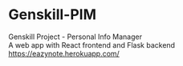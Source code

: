 # Genskill-PIM  

Genskill Project - Personal Info Manager  
A web app with React frontend and Flask backend
https://eazynote.herokuapp.com/
